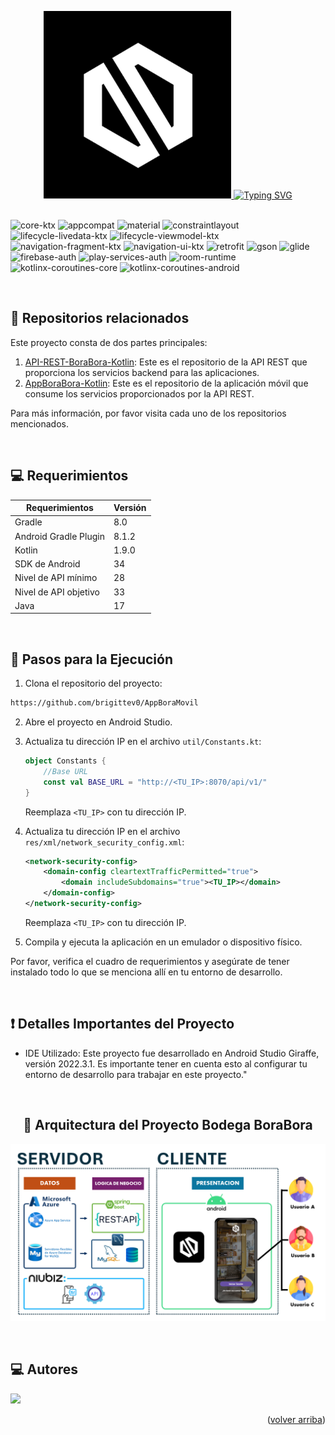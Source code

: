 <a name="readme-top"></a>
<div align="center">
<a href="https://github.com/brigittev0/AppBoraMovil">
  <img width="300px" src="./images/logotipo.png" alt="Logo" width="800" />
</a>
<a href="https://git.io/typing-svg"><img src="https://readme-typing-svg.demolab.com?font=Fira+Code&weight=600&size=42&pause=1000&color=D3D302&background=FFFFFF00&center=true&random=false&width=710&height=70&lines=APP+M%C3%B3vil+-+Bodega+Bora+Bora;Android+-+Kotlin" alt="Typing SVG" /></a>
</div>

<br>

![core-ktx](https://img.shields.io/badge/core--ktx-1.9.0-blue)
![appcompat](https://img.shields.io/badge/appcompat-1.6.1-blue)
![material](https://img.shields.io/badge/material-1.11.0-blue)
![constraintlayout](https://img.shields.io/badge/constraintlayout-2.1.4-blue)
![lifecycle-livedata-ktx](https://img.shields.io/badge/lifecycle--livedata--ktx-2.7.0-blue)
![lifecycle-viewmodel-ktx](https://img.shields.io/badge/lifecycle--viewmodel--ktx-2.7.0-blue)
![navigation-fragment-ktx](https://img.shields.io/badge/navigation--fragment--ktx-2.7.7-blue)
![navigation-ui-ktx](https://img.shields.io/badge/navigation--ui--ktx-2.7.7-blue)
![retrofit](https://img.shields.io/badge/retrofit-2.9.0-blue)
![gson](https://img.shields.io/badge/gson-2.8.9-blue)
![glide](https://img.shields.io/badge/glide-4.16.0-blue)
![firebase-auth](https://img.shields.io/badge/firebase--auth-21.0.1-blue)
![play-services-auth](https://img.shields.io/badge/play--services--auth-19.2.0-blue)
![room-runtime](https://img.shields.io/badge/room--runtime-2.6.1-blue)
![kotlinx-coroutines-core](https://img.shields.io/badge/kotlinx--coroutines--core-1.3.6-blue)
![kotlinx-coroutines-android](https://img.shields.io/badge/kotlinx--coroutines--android-1.3.6-blue)

<br>

## 📌 Repositorios relacionados
Este proyecto consta de dos partes principales:
1. [API-REST-BoraBora-Kotlin](https://github.com/CarlosAcosta4/apirest-borabora-android-kotlin): Este es el repositorio de la API REST que proporciona los servicios backend para las aplicaciones.
2. [AppBoraBora-Kotlin](https://github.com/brigittev0/AppBoraMovil): Este es el repositorio de la aplicación móvil que consume los servicios proporcionados por la API REST.

Para más información, por favor visita cada uno de los repositorios mencionados.

<br>

## 💻 Requerimientos
| Requerimientos | Versión |
|-----------|---------|
| Gradle | 8.0 |
| Android Gradle Plugin | 8.1.2 |
| Kotlin | 1.9.0 |
| SDK de Android | 34 |
| Nivel de API mínimo | 28 |
| Nivel de API objetivo | 33 |
| Java | 17 |

<br>

## 🚀 Pasos para la Ejecución
1. Clona el repositorio del proyecto:
```bash 
https://github.com/brigittev0/AppBoraMovil
```
2. Abre el proyecto en Android Studio.
3. Actualiza tu dirección IP en el archivo `util/Constants.kt`:
    ```kotlin
    object Constants {
        //Base URL
        const val BASE_URL = "http://<TU_IP>:8070/api/v1/"
    }
    ```
    Reemplaza `<TU_IP>` con tu dirección IP.

4. Actualiza tu dirección IP en el archivo `res/xml/network_security_config.xml`:
    ```xml
    <network-security-config>
        <domain-config cleartextTrafficPermitted="true">
            <domain includeSubdomains="true"><TU_IP></domain>
        </domain-config>
    </network-security-config>
    ```
    Reemplaza `<TU_IP>` con tu dirección IP.
5. Compila y ejecuta la aplicación en un emulador o dispositivo físico.

Por favor, verifica el cuadro de requerimientos y asegúrate de tener instalado todo lo que se menciona allí en tu entorno de desarrollo.

<br>

## ❗ Detalles Importantes del Proyecto
- IDE Utilizado: Este proyecto fue desarrollado en Android Studio Giraffe, versión 2022.3.1. Es importante tener en cuenta esto al configurar tu entorno de desarrollo para trabajar en este proyecto."

<br>

<div align="center">
  
## 🔹 Arquitectura del Proyecto Bodega BoraBora
![Arquitectura](./images/Arquitectura.png)
</div>

<br>

## 💻 Autores
<a href="https://github.com/CarlosAcosta4/apirest-borabora-android-kotlin/graphs/contributors">
  <img src="https://contrib.rocks/image?repo=CarlosAcosta4/apirest-borabora-android-kotlin" />
</a>

<p align="right">(<a href="#readme-top">volver arriba</a>)</p>
